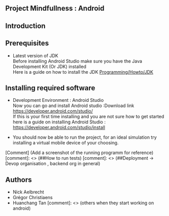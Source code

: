 Project Mindfullness : Android
------

## Introduction

## Prerequisites
* Latest version of JDK  
    Before installing Android Studio make sure you have the Java Development Kit (Or JDK) installed  
    Here is a guide on how to install the JDK [Programming/Howto/JDK](https://www3.ntu.edu.sg/home/ehchua/programming/howto/JDK_HowTo.html)

## Installing required software
* Development Environment : Android Studio  
    Now you can go and install Android studio :Download link https://developer.android.com/studio/  
    If this is your first time installing and you are not sure how to get started  
    here is a guide on installing Android Studio : https://developer.android.com/studio/install  

* You should now be able to run the project, for an ideal simulation try installing a virtual mobile device of your choosing.

[//]: # (This may be the most platform independent comment)
[Comment] (Add a screenshot of the running programm for reference)
[comment]: <> (##How to run tests)
[comment]: <> (##Deployment -> Devop organisation , backend org in general)
## Authors
* Nick Aelbrecht
* Grégor Christiaens
* Huanchang Tan
[comment]: <> (others when they start working on android)
